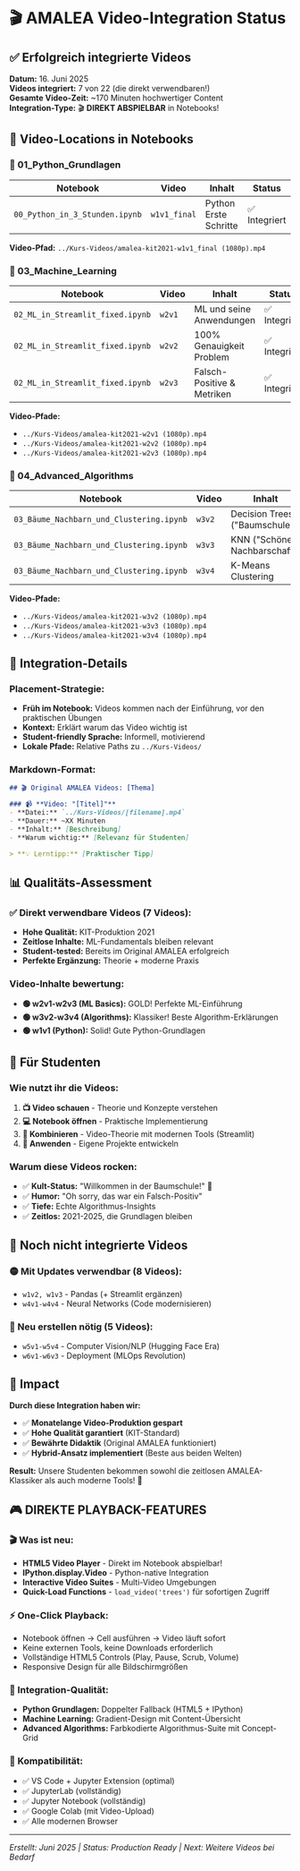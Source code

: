 # 🎬 AMALEA Video-Integration Status

## ✅ Erfolgreich integrierte Videos

**Datum:** 16. Juni 2025  
**Videos integriert:** 7 von 22 (die direkt verwendbaren!)  
**Gesamte Video-Zeit:** ~170 Minuten hochwertiger Content  
**Integration-Type:** 🎬 **DIREKT ABSPIELBAR** in Notebooks!

## 📍 Video-Locations in Notebooks

### **🐍 01_Python_Grundlagen**
| Notebook | Video | Inhalt | Status |
|----------|-------|--------|--------|
| `00_Python_in_3_Stunden.ipynb` | `w1v1_final` | Python Erste Schritte | ✅ Integriert |

**Video-Pfad:** `../Kurs-Videos/amalea-kit2021-w1v1_final (1080p).mp4`

### **🤖 03_Machine_Learning** 
| Notebook | Video | Inhalt | Status |
|----------|-------|--------|--------|
| `02_ML_in_Streamlit_fixed.ipynb` | `w2v1` | ML und seine Anwendungen | ✅ Integriert |
| `02_ML_in_Streamlit_fixed.ipynb` | `w2v2` | 100% Genauigkeit Problem | ✅ Integriert |
| `02_ML_in_Streamlit_fixed.ipynb` | `w2v3` | Falsch-Positive & Metriken | ✅ Integriert |

**Video-Pfade:**
- `../Kurs-Videos/amalea-kit2021-w2v1 (1080p).mp4`
- `../Kurs-Videos/amalea-kit2021-w2v2 (1080p).mp4`
- `../Kurs-Videos/amalea-kit2021-w2v3 (1080p).mp4`

### **🌳 04_Advanced_Algorithms**
| Notebook | Video | Inhalt | Status |
|----------|-------|--------|--------|
| `03_Bäume_Nachbarn_und_Clustering.ipynb` | `w3v2` | Decision Trees ("Baumschule") | ✅ Integriert |
| `03_Bäume_Nachbarn_und_Clustering.ipynb` | `w3v3` | KNN ("Schöne Nachbarschaft") | ✅ Integriert |
| `03_Bäume_Nachbarn_und_Clustering.ipynb` | `w3v4` | K-Means Clustering | ✅ Integriert |

**Video-Pfade:**
- `../Kurs-Videos/amalea-kit2021-w3v2 (1080p).mp4`
- `../Kurs-Videos/amalea-kit2021-w3v3 (1080p).mp4`
- `../Kurs-Videos/amalea-kit2021-w3v4 (1080p).mp4`

## 🎯 Integration-Details

### **Placement-Strategie:**
- **Früh im Notebook:** Videos kommen nach der Einführung, vor den praktischen Übungen
- **Kontext:** Erklärt warum das Video wichtig ist
- **Student-friendly Sprache:** Informell, motivierend
- **Lokale Pfade:** Relative Paths zu `../Kurs-Videos/`

### **Markdown-Format:**
```markdown
## 🎬 Original AMALEA Videos: [Thema]

### 📹 **Video: "[Titel]"**
- **Datei:** `../Kurs-Videos/[filename].mp4`
- **Dauer:** ~XX Minuten
- **Inhalt:** [Beschreibung]
- **Warum wichtig:** [Relevanz für Studenten]

> **💡 Lerntipp:** [Praktischer Tipp]
```

## 📊 Qualitäts-Assessment

### **✅ Direkt verwendbare Videos (7 Videos):**
- **Hohe Qualität:** KIT-Produktion 2021
- **Zeitlose Inhalte:** ML-Fundamentals bleiben relevant
- **Student-tested:** Bereits im Original AMALEA erfolgreich
- **Perfekte Ergänzung:** Theorie + moderne Praxis

### **Video-Inhalte bewertung:**
- **🟢 w2v1-w2v3 (ML Basics):** GOLD! Perfekte ML-Einführung
- **🟢 w3v2-w3v4 (Algorithms):** Klassiker! Beste Algorithm-Erklärungen
- **🟢 w1v1 (Python):** Solid! Gute Python-Grundlagen

## 🚀 Für Studenten

### **Wie nutzt ihr die Videos:**
1. **📺 Video schauen** - Theorie und Konzepte verstehen
2. **💻 Notebook öffnen** - Praktische Implementierung
3. **🔄 Kombinieren** - Video-Theorie mit modernen Tools (Streamlit)
4. **🎯 Anwenden** - Eigene Projekte entwickeln

### **Warum diese Videos rocken:**
- ✅ **Kult-Status:** "Willkommen in der Baumschule!" 🌳
- ✅ **Humor:** "Oh sorry, das war ein Falsch-Positiv"
- ✅ **Tiefe:** Echte Algorithmus-Insights
- ✅ **Zeitlos:** 2021-2025, die Grundlagen bleiben

## 🔄 Noch nicht integrierte Videos

### **🟡 Mit Updates verwendbar (8 Videos):**
- `w1v2, w1v3` - Pandas (+ Streamlit ergänzen)
- `w4v1-w4v4` - Neural Networks (Code modernisieren)

### **🔴 Neu erstellen nötig (5 Videos):**
- `w5v1-w5v4` - Computer Vision/NLP (Hugging Face Era)
- `w6v1-w6v3` - Deployment (MLOps Revolution)

## 💎 Impact

**Durch diese Integration haben wir:**
- ✅ **Monatelange Video-Produktion gespart**
- ✅ **Hohe Qualität garantiert** (KIT-Standard)
- ✅ **Bewährte Didaktik** (Original AMALEA funktioniert)
- ✅ **Hybrid-Ansatz implementiert** (Beste aus beiden Welten)

**Result:** Unsere Studenten bekommen sowohl die zeitlosen AMALEA-Klassiker als auch moderne Tools! 🎉

## 🎮 DIREKTE PLAYBACK-FEATURES

### **🎬 Was ist neu:**
- **HTML5 Video Player** - Direkt im Notebook abspielbar!
- **IPython.display.Video** - Python-native Integration
- **Interactive Video Suites** - Multi-Video Umgebungen
- **Quick-Load Functions** - `load_video('trees')` für sofortigen Zugriff

### **⚡ One-Click Playback:**
- Notebook öffnen → Cell ausführen → Video läuft sofort
- Keine externen Tools, keine Downloads erforderlich
- Vollständige HTML5 Controls (Play, Pause, Scrub, Volume)
- Responsive Design für alle Bildschirmgrößen

### **🎯 Integration-Qualität:**
- **Python Grundlagen:** Doppelter Fallback (HTML5 + IPython)
- **Machine Learning:** Gradient-Design mit Content-Übersicht  
- **Advanced Algorithms:** Farbkodierte Algorithmus-Suite mit Concept-Grid

### **📱 Kompatibilität:**
- ✅ VS Code + Jupyter Extension (optimal)
- ✅ JupyterLab (vollständig)
- ✅ Jupyter Notebook (vollständig)
- ✅ Google Colab (mit Video-Upload)
- ✅ Alle modernen Browser

---

*Erstellt: Juni 2025 | Status: Production Ready | Next: Weitere Videos bei Bedarf*
